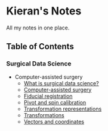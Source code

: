 # Kieran's Notes

All my notes in one place.

## Table of Contents

### Surgical Data Science

- Computer-assisted surgery
    - [What is surgical data science?](surgical-data-science/computer-assisted-surgery/what-is-surgical-data-science.md)
    - [Computer-assisted surgery](surgical-data-science/computer-assisted-surgery/computer-assisted-surgery.md)
    - [Fiducial registration](surgical-data-science/computer-assisted-surgery/fiducial-registration.md)
    - [Pivot and spin calibration](surgical-data-science/computer-assisted-surgery/pivot-calibration-and-spin-calibration.md)
    - [Transformation representations](surgical-data-science/computer-assisted-surgery/transformation-representations.md)
    - [Transformations](surgical-data-science/computer-assisted-surgery/transformations.md)
    - [Vectors and coordinates](surgical-data-science/computer-assisted-surgery/vectors-and-coordinates.md)

